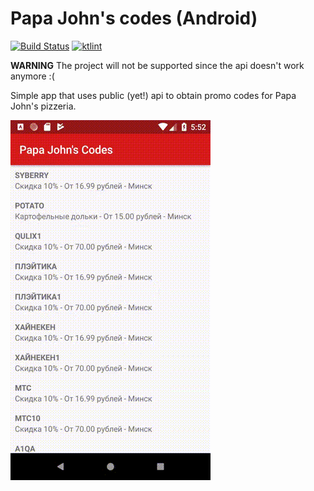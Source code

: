 # Papa John's codes (Android)
[![Build Status](https://travis-ci.com/dtuskenis/papajohnscodes-android.svg?branch=master)](https://travis-ci.com/dtuskenis/papajohnscodes-android) [![ktlint](https://img.shields.io/badge/code%20style-%E2%9D%A4-FF4081.svg)](https://ktlint.github.io/)

**WARNING**
The project will not be supported since the api doesn't work anymore :(

Simple app that uses public (yet!) api to obtain promo codes for Papa John's pizzeria.

![](https://github.com/dtuskenis/papajohnscodes-android/blob/master/demo.gif)
